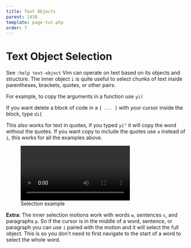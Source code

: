 ```yaml
---
title: Text Objects
parent: 1430
template: page-tut.php
order: 7
---
```


# Text Object Selection

<span class="sidenote">See `:help text-object`</span>
Vim can operate on text based on its objects and structure. The inner object `i` is quite useful to select chunks of text inside parentheses, brackets, quotes, or other pairs.

For example, to copy the arguments in a function use `yi(`

If you want delete a block of code in a `{ ... }` with your cursor inside the block, type `di{`

This also works for text in quotes, if you typed `yi"` it will copy the word without the quotes. If you want copy to include the quotes use `a` instead of `i`, this works for all the examples above.

<figure class="wp-block-video"><video controls src="https://mkaz.blog/wp-content/uploads/2019/03/vim-selection.mp4"></video><figcaption>Selection example</figcaption></figure>

<strong>Extra</strong>: The inner selection motions work with words `w`, sentences `s`, and paragraphs `p`. So if the cursor is in the middle of a word, sentence, or paragraph you can use `i` paired with the motion and it will select the full object. This is so you don't need to first navigate to the start of a word to select the whole word.
